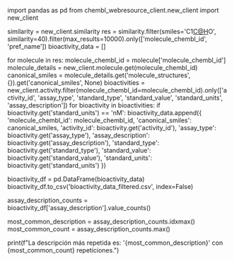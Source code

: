 import pandas as pd
from chembl_webresource_client.new_client import new_client
 
similarity = new_client.similarity
res = similarity.filter(smiles='C1[C@H]([C@H](OC2=CC(=CC(=C21)O)O)C3=CC(=C(C(=C3)O)O)O)O', similarity=40).filter(max_results=10000).only(['molecule_chembl_id', 'pref_name'])
bioactivity_data = []

for molecule in res:
    molecule_chembl_id = molecule['molecule_chembl_id']
    molecule_details = new_client.molecule.get(molecule_chembl_id)
    canonical_smiles = molecule_details.get('molecule_structures', {}).get('canonical_smiles', None)
    bioactivities = new_client.activity.filter(molecule_chembl_id=molecule_chembl_id).only(['activity_id', 'assay_type', 'standard_type', 'standard_value', 'standard_units', 'assay_description'])
    for bioactivity in bioactivities:
        if bioactivity.get('standard_units') == 'nM':
            bioactivity_data.append({
                'molecule_chembl_id': molecule_chembl_id,
                'canonical_smiles': canonical_smiles,
                'activity_id': bioactivity.get('activity_id'),
                'assay_type': bioactivity.get('assay_type'),
                'assay_description': bioactivity.get('assay_description'),
                'standard_type': bioactivity.get('standard_type'),
                'standard_value': bioactivity.get('standard_value'),
                'standard_units': bioactivity.get('standard_units')
            })

bioactivity_df = pd.DataFrame(bioactivity_data)
bioactivity_df.to_csv('bioactivity_data_filtered.csv', index=False)


assay_description_counts = bioactivity_df['assay_description'].value_counts()

most_common_description = assay_description_counts.idxmax()
most_common_count = assay_description_counts.max()

print(f"La descripción más repetida es: '{most_common_description}' con {most_common_count} repeticiones.")
